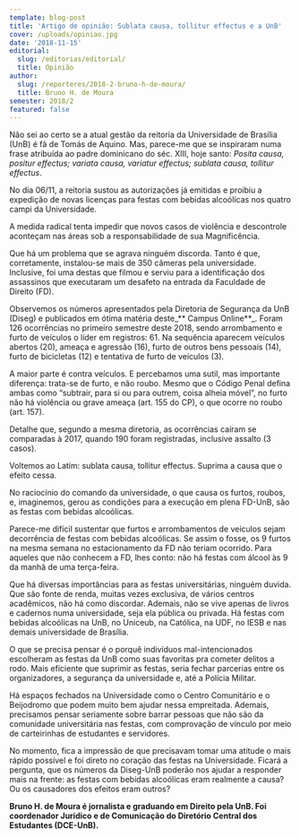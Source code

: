 ```yaml
---
template: blog-post
title: 'Artigo de opinião: Sublata causa, tollitur effectus e a UnB'
cover: /uploads/opiniao.jpg
date: '2018-11-15'
editorial:
  slug: /editorias/editorial/
  title: Opinião
author:
  slug: /reporteres/2018-2-bruno-h-de-moura/
  title: Bruno H. de Moura
semester: 2018/2
featured: false
---
```

Não sei ao certo se a atual gestão da reitoria da Universidade de Brasília (UnB) é fã de Tomás de Aquino. Mas, parece-me que se inspiraram numa frase atribuída ao padre dominicano do séc. XIII, hoje santo: _Posita causa, positur effectus; variata causa, variatur effectus; sublata causa, tollitur effectus_.  

No dia 06/11, a reitoria sustou as autorizações já emitidas e proibiu a expedição de novas licenças para festas com bebidas alcoólicas nos quatro campi da Universidade.

A medida radical tenta impedir que novos casos de violência e descontrole aconteçam nas áreas sob a responsabilidade de sua Magnificência.

Que há um problema que se agrava ninguém discorda. Tanto é que, corretamente, instalou-se mais de 350 câmeras pela universidade. Inclusive, foi uma destas que filmou e serviu para a identificação dos assassinos que executaram um desafeto na entrada da Faculdade de Direito (FD).

Observemos os números apresentados pela Diretoria de Segurança da UnB (Diseg) e publicados em ótima matéria deste_** Campus Online**_. Foram 126 ocorrências no primeiro semestre deste 2018, sendo arrombamento e furto de veículos o líder em registros: 61. Na sequência aparecem veículos abertos (20), ameaça e agressão (16), furto de outros bens pessoais (14), furto de bicicletas (12) e tentativa de furto de veículos (3).

A maior parte é contra veículos. E percebamos uma sutil, mas importante diferença: trata-se de furto, e não roubo. Mesmo que o Código Penal defina ambas como “subtrair, para si ou para outrem, coisa alheia móvel”, no furto não há violência ou grave ameaça (art. 155 do CP), o que ocorre no roubo (art. 157).    

Detalhe que, segundo a mesma diretoria, as ocorrências caíram se comparadas à 2017, quando 190 foram registradas, inclusive assalto (3 casos).

Voltemos ao Latim: sublata causa, tollitur effectus. Suprima a causa que o efeito cessa.

No raciocínio do comando da universidade, o que causa os furtos, roubos, e, imaginemos, gerou as condições para a execução em plena FD-UnB, são as festas com bebidas alcoólicas.

Parece-me difícil sustentar que furtos e arrombamentos de veículos sejam decorrência de festas com bebidas alcoólicas. Se assim o fosse, os 9 furtos na mesma semana no estacionamento da FD não teriam ocorrido. Para aqueles que não conhecem a FD, lhes conto: não há festas com álcool às 9 da manhã de uma terça-feira.  

Que há diversas importâncias para as festas universitárias, ninguém duvida. Que são fonte de renda, muitas vezes exclusiva, de vários centros acadêmicos, não há como discordar. Ademais, não se vive apenas de livros e cadernos numa universidade, seja ela pública ou privada. Há festas com bebidas alcoólicas na UnB, no Uniceub, na Católica, na UDF, no IESB e nas demais universidade de Brasília.

O que se precisa pensar é o porquê indivíduos mal-intencionados escolheram as festas da UnB como suas favoritas pra cometer delitos a rodo. Mais eficiente que suprimir as festas, seria fechar parcerias entre os organizadores, a segurança da universidade e, até a Polícia Militar.

Há espaços fechados na Universidade como o Centro Comunitário e o Beijodromo que podem muito bem ajudar nessa empreitada. Ademais, precisamos pensar seriamente sobre barrar pessoas que não são da comunidade universitária nas festas, com comprovação de vínculo por meio de carteirinhas de estudantes e servidores.

No momento, fica a impressão de que precisavam tomar uma atitude o mais rápido possível e foi direto no coração das festas na Universidade. Ficará a pergunta, que os números da Diseg-UnB poderão nos ajudar a responder mais na frente: as festas com bebidas alcoólicas eram realmente a causa? Ou os causadores dos efeitos eram outros?

 

**Bruno H. de Moura é jornalista e graduando em Direito pela UnB. Foi coordenador Jurídico e de Comunicação do Diretório Central dos Estudantes (DCE-UnB).**
